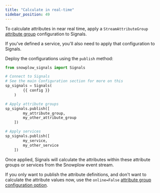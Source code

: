 ```yaml
---
title: "Calculate in real-time"
sidebar_position: 49
---
```


To calculate attributes in near real time, apply a `StreamAttributeGroup` [attribute group](/docs/signals/configuration/attribute-groups/index.md) configuration to Signals.

If you've defined a service, you'll also need to apply that configuration to Signals.

Deploy the configurations using the `publish` method:

```python
from snowplow_signals import Signals

# Connect to Signals
# See the main Configuration section for more on this
sp_signals = Signals(
        {{ config }}
    )

# Apply attribute groups
sp_signals.publish([
        my_attribute_group,
        my_other_attribute_group
    ])

# Apply services
sp_signals.publish([
        my_service,
        my_other_service
    ])
```

Once applied, Signals will calculate the attributes within these attribute groups or services from the Snowplow event stream.

If you only want to publish the attribute definitions, and don't want to calculate the attribute values now, use the `online=False` [attribute group configuration option](/docs/signals/configuration/attribute-groups/index.md).
